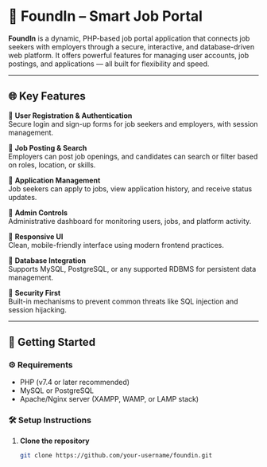 # 💼 FoundIn – Smart Job Portal

**FoundIn** is a dynamic, PHP-based job portal application that connects job seekers with employers through a secure, interactive, and database-driven web platform. It offers powerful features for managing user accounts, job postings, and applications — all built for flexibility and speed.

---

## 🌐 Key Features

🔹 **User Registration & Authentication**  
Secure login and sign-up forms for job seekers and employers, with session management.

🔹 **Job Posting & Search**  
Employers can post job openings, and candidates can search or filter based on roles, location, or skills.

🔹 **Application Management**  
Job seekers can apply to jobs, view application history, and receive status updates.

🔹 **Admin Controls**  
Administrative dashboard for monitoring users, jobs, and platform activity.

🔹 **Responsive UI**  
Clean, mobile-friendly interface using modern frontend practices.

🔹 **Database Integration**  
Supports MySQL, PostgreSQL, or any supported RDBMS for persistent data management.

🔹 **Security First**  
Built-in mechanisms to prevent common threats like SQL injection and session hijacking.

---

## 🚀 Getting Started

### ⚙️ Requirements

- PHP (v7.4 or later recommended)  
- MySQL or PostgreSQL  
- Apache/Nginx server (XAMPP, WAMP, or LAMP stack)

### 🛠️ Setup Instructions

1. **Clone the repository**
   ```bash
   git clone https://github.com/your-username/foundin.git
